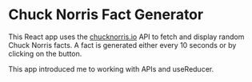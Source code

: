 # Chuck Norris Fact Generator

This React app uses the [chucknorris.io](https://api.chucknorris.io/) API to fetch and display random Chuck Norris facts. A fact is generated either every 10 seconds or by clicking on the button.

This app introduced me to working with APIs and useReducer.
